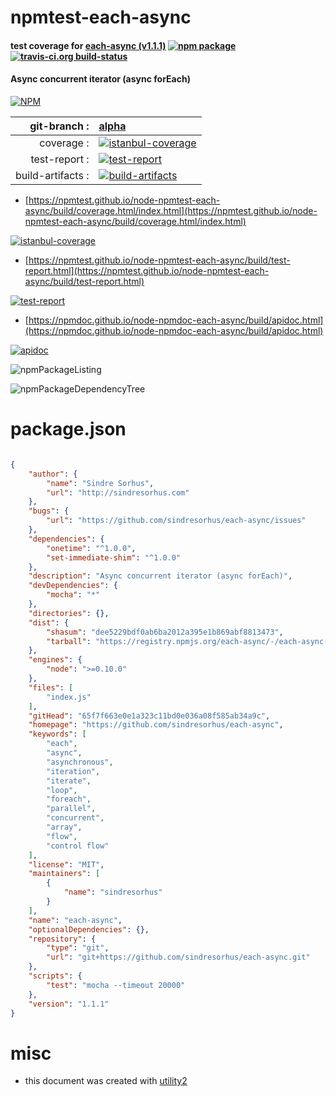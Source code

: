 # npmtest-each-async

#### test coverage for  [each-async (v1.1.1)](https://github.com/sindresorhus/each-async)  [![npm package](https://img.shields.io/npm/v/npmtest-each-async.svg?style=flat-square)](https://www.npmjs.org/package/npmtest-each-async) [![travis-ci.org build-status](https://api.travis-ci.org/npmtest/node-npmtest-each-async.svg)](https://travis-ci.org/npmtest/node-npmtest-each-async)

#### Async concurrent iterator (async forEach)

[![NPM](https://nodei.co/npm/each-async.png?downloads=true&downloadRank=true&stars=true)](https://www.npmjs.com/package/each-async)

| git-branch : | [alpha](https://github.com/npmtest/node-npmtest-each-async/tree/alpha)|
|--:|:--|
| coverage : | [![istanbul-coverage](https://npmtest.github.io/node-npmtest-each-async/build/coverage.badge.svg)](https://npmtest.github.io/node-npmtest-each-async/build/coverage.html/index.html)|
| test-report : | [![test-report](https://npmtest.github.io/node-npmtest-each-async/build/test-report.badge.svg)](https://npmtest.github.io/node-npmtest-each-async/build/test-report.html)|
| build-artifacts : | [![build-artifacts](https://npmtest.github.io/node-npmtest-each-async/glyphicons_144_folder_open.png)](https://github.com/npmtest/node-npmtest-each-async/tree/gh-pages/build)|

- [https://npmtest.github.io/node-npmtest-each-async/build/coverage.html/index.html](https://npmtest.github.io/node-npmtest-each-async/build/coverage.html/index.html)

[![istanbul-coverage](https://npmtest.github.io/node-npmtest-each-async/build/screenCapture.buildCi.browser.%252Ftmp%252Fbuild%252Fcoverage.lib.html.png)](https://npmtest.github.io/node-npmtest-each-async/build/coverage.html/index.html)

- [https://npmtest.github.io/node-npmtest-each-async/build/test-report.html](https://npmtest.github.io/node-npmtest-each-async/build/test-report.html)

[![test-report](https://npmtest.github.io/node-npmtest-each-async/build/screenCapture.buildCi.browser.%252Ftmp%252Fbuild%252Ftest-report.html.png)](https://npmtest.github.io/node-npmtest-each-async/build/test-report.html)

- [https://npmdoc.github.io/node-npmdoc-each-async/build/apidoc.html](https://npmdoc.github.io/node-npmdoc-each-async/build/apidoc.html)

[![apidoc](https://npmdoc.github.io/node-npmdoc-each-async/build/screenCapture.buildCi.browser.%252Ftmp%252Fbuild%252Fapidoc.html.png)](https://npmdoc.github.io/node-npmdoc-each-async/build/apidoc.html)

![npmPackageListing](https://npmtest.github.io/node-npmtest-each-async/build/screenCapture.npmPackageListing.svg)

![npmPackageDependencyTree](https://npmtest.github.io/node-npmtest-each-async/build/screenCapture.npmPackageDependencyTree.svg)



# package.json

```json

{
    "author": {
        "name": "Sindre Sorhus",
        "url": "http://sindresorhus.com"
    },
    "bugs": {
        "url": "https://github.com/sindresorhus/each-async/issues"
    },
    "dependencies": {
        "onetime": "^1.0.0",
        "set-immediate-shim": "^1.0.0"
    },
    "description": "Async concurrent iterator (async forEach)",
    "devDependencies": {
        "mocha": "*"
    },
    "directories": {},
    "dist": {
        "shasum": "dee5229bdf0ab6ba2012a395e1b869abf8813473",
        "tarball": "https://registry.npmjs.org/each-async/-/each-async-1.1.1.tgz"
    },
    "engines": {
        "node": ">=0.10.0"
    },
    "files": [
        "index.js"
    ],
    "gitHead": "65f7f663e0e1a323c11bd0e036a08f585ab34a9c",
    "homepage": "https://github.com/sindresorhus/each-async",
    "keywords": [
        "each",
        "async",
        "asynchronous",
        "iteration",
        "iterate",
        "loop",
        "foreach",
        "parallel",
        "concurrent",
        "array",
        "flow",
        "control flow"
    ],
    "license": "MIT",
    "maintainers": [
        {
            "name": "sindresorhus"
        }
    ],
    "name": "each-async",
    "optionalDependencies": {},
    "repository": {
        "type": "git",
        "url": "git+https://github.com/sindresorhus/each-async.git"
    },
    "scripts": {
        "test": "mocha --timeout 20000"
    },
    "version": "1.1.1"
}
```



# misc
- this document was created with [utility2](https://github.com/kaizhu256/node-utility2)
